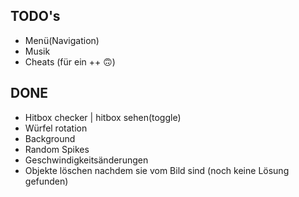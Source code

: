 ## TODO's
- Menü(Navigation)
- Musik
- Cheats (für ein ++ 🙃)

## DONE
- Hitbox checker | hitbox sehen(toggle)
- Würfel rotation
- Background
- Random Spikes
- Geschwindigkeitsänderungen
- Objekte löschen nachdem sie vom Bild sind (noch keine Lösung gefunden)
